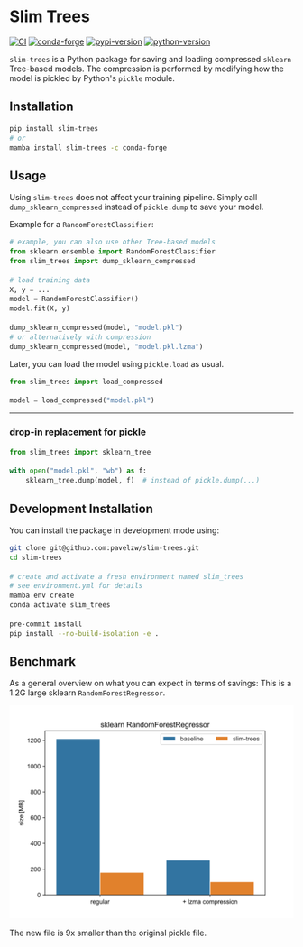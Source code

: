 # Slim Trees

[![CI](https://github.com/pavelzw/slim-trees/actions/workflows/ci.yml/badge.svg)](https://github.com/pavelzw/slim-trees/actions/workflows/ci.yml)
[![conda-forge](https://img.shields.io/conda/vn/conda-forge/slim-trees?logoColor=white&logo=conda-forge)](https://anaconda.org/conda-forge/slim-trees)
[![pypi-version](https://img.shields.io/pypi/v/slim-trees.svg?logo=pypi&logoColor=white)](https://pypi.org/project/slim-trees)
[![python-version](https://img.shields.io/pypi/pyversions/slim-trees?logoColor=white&logo=python)](https://pypi.org/project/slim-trees)

`slim-trees` is a Python package for saving and loading compressed `sklearn` Tree-based models.
The compression is performed by modifying how the model is pickled by Python's `pickle` module.

## Installation

```bash
pip install slim-trees
# or
mamba install slim-trees -c conda-forge
```

## Usage

Using `slim-trees` does not affect your training pipeline.
Simply call `dump_sklearn_compressed` instead of `pickle.dump` to save your model.

Example for a `RandomForestClassifier`:

```python
# example, you can also use other Tree-based models
from sklearn.ensemble import RandomForestClassifier
from slim_trees import dump_sklearn_compressed

# load training data
X, y = ...
model = RandomForestClassifier()
model.fit(X, y)

dump_sklearn_compressed(model, "model.pkl")
# or alternatively with compression
dump_sklearn_compressed(model, "model.pkl.lzma")
```

Later, you can load the model using `pickle.load` as usual.

```python
from slim_trees import load_compressed

model = load_compressed("model.pkl")
```

---

### drop-in replacement for pickle

```python
from slim_trees import sklearn_tree

with open("model.pkl", "wb") as f:
    sklearn_tree.dump(model, f)  # instead of pickle.dump(...)
```

## Development Installation

You can install the package in development mode using:

```bash
git clone git@github.com:pavelzw/slim-trees.git
cd slim-trees

# create and activate a fresh environment named slim_trees
# see environment.yml for details
mamba env create
conda activate slim_trees

pre-commit install
pip install --no-build-isolation -e .
```

## Benchmark

As a general overview on what you can expect in terms of savings:
This is a 1.2G large sklearn `RandomForestRegressor`.

![benchmark](.github/assets/benchmark.png)

The new file is 9x smaller than the original pickle file.
